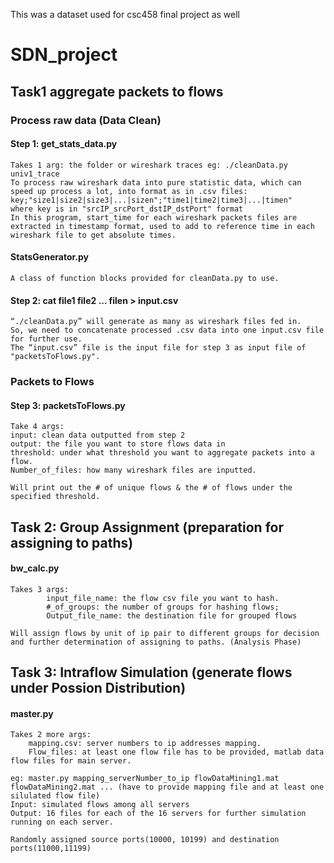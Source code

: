 This was a dataset used for csc458 final project as well

# SDN_project

## Task1 aggregate packets to flows
### Process raw data (Data Clean)
#### Step 1: get_stats_data.py
	Takes 1 arg: the folder or wireshark traces eg: ./cleanData.py univ1_trace
	To process raw wireshark data into pure statistic data, which can speed up process a lot, into format as in .csv files:
	key;"size1|size2|size3|...|sizen";"time1|time2|time3|...|timen"
	where key is in "srcIP_srcPort_dstIP_dstPort" format
	In this program, start_time for each wireshark packets files are extracted in timestamp format, used to add to reference time in each wireshark file to get absolute times.


#### StatsGenerator.py
	A class of function blocks provided for cleanData.py to use. 

#### Step 2: cat file1 file2 ... filen > input.csv

	“./cleanData.py” will generate as many as wireshark files fed in. 
	So, we need to concatenate processed .csv data into one input.csv file for further use. 
	The “input.csv” file is the input file for step 3 as input file of "packetsToFlows.py".

### Packets to Flows
#### Step 3: packetsToFlows.py
	Take 4 args:
	input: clean data outputted from step 2
	output: the file you want to store flows data in
	threshold: under what threshold you want to aggregate packets into a flow.
	Number_of_files: how many wireshark files are inputted.

	Will print out the # of unique flows & the # of flows under the specified threshold.

## Task 2: Group Assignment (preparation for assigning to paths)
#### bw_calc.py

	Takes 3 args: 
			input_file_name: the flow csv file you want to hash. 
		    #_of_groups: the number of groups for hashing flows;	
		    Output_file_name: the destination file for grouped flows
	
	Will assign flows by unit of ip pair to different groups for decision and further determination of assigning to paths. (Analysis Phase)


## Task 3: Intraflow Simulation (generate flows under Possion Distribution)
#### master.py
	Takes 2 more args: 
		mapping.csv: server numbers to ip addresses mapping. 
	    Flow_files: at least one flow file has to be provided, matlab data flow files for main server.

	eg: master.py mapping_serverNumber_to_ip flowDataMining1.mat flowDataMining2.mat ... (have to provide mapping file and at least one silulated flow file)
	Input: simulated flows among all servers
	Output: 16 files for each of the 16 servers for further simulation running on each server.

	Randomly assigned source ports(10000, 10199) and destination ports(11000,11199)
